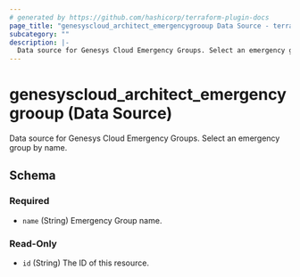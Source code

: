 ```yaml
---
# generated by https://github.com/hashicorp/terraform-plugin-docs
page_title: "genesyscloud_architect_emergencygrooup Data Source - terraform-provider-genesyscloud"
subcategory: ""
description: |-
  Data source for Genesys Cloud Emergency Groups. Select an emergency group by name.
---
```


# genesyscloud_architect_emergencygrooup (Data Source)

Data source for Genesys Cloud Emergency Groups. Select an emergency group by name.



<!-- schema generated by tfplugindocs -->
## Schema

### Required

- `name` (String) Emergency Group name.

### Read-Only

- `id` (String) The ID of this resource.
